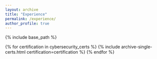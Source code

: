 ```yaml
---
layout: archive
title: "Experience"
permalink: /experience/
author_profile: true
---
```


{% include base_path %}

{% for certification in cybersecurity_certs %}
  {% include archive-single-certs.html certification=certification %}
{% endfor %}
